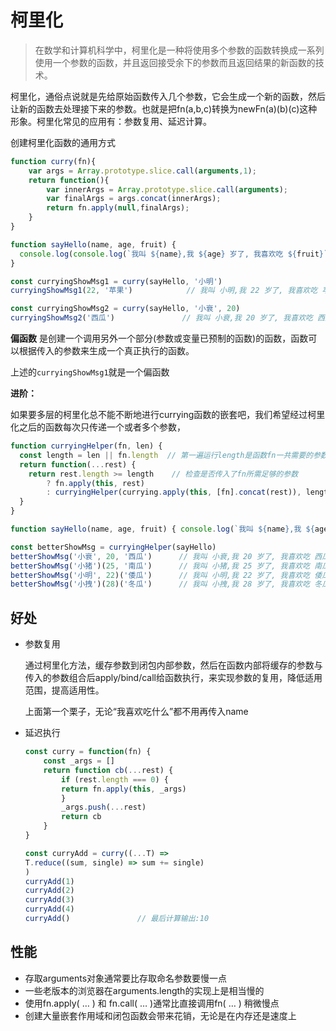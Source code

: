 # 柯里化

> 在数学和计算机科学中，柯里化是一种将使用多个参数的函数转换成一系列使用一个参数的函数，并且返回接受余下的参数而且返回结果的新函数的技术。

柯里化，通俗点说就是先给原始函数传入几个参数，它会生成一个新的函数，然后让新的函数去处理接下来的参数。也就是把fn(a,b,c)转换为newFn(a)(b)(c)这种形象。柯里化常见的应用有：参数复用、延迟计算。

创建柯里化函数的通用方式

```javascript
function curry(fn){
    var args = Array.prototype.slice.call(arguments,1);
    return function(){
        var innerArgs = Array.prototype.slice.call(arguments);
        var finalArgs = args.concat(innerArgs);
        return fn.apply(null,finalArgs);
    }
}

function sayHello(name, age, fruit) {
  console.log(console.log(`我叫 ${name},我 ${age} 岁了, 我喜欢吃 ${fruit}`))
}

const curryingShowMsg1 = curry(sayHello, '小明')
curryingShowMsg1(22, '苹果')            // 我叫 小明,我 22 岁了, 我喜欢吃 苹果

const curryingShowMsg2 = curry(sayHello, '小衰', 20)
curryingShowMsg2('西瓜')               // 我叫 小衰,我 20 岁了, 我喜欢吃 西瓜
```

**偏函数** 是创建一个调用另外一个部分(参数或变量已预制的函数)的函数，函数可以根据传入的参数来生成一个真正执行的函数。

上述的`curryingShowMsg1`就是一个偏函数

**进阶：**

如果要多层的柯里化总不能不断地进行currying函数的嵌套吧，我们希望经过柯里化之后的函数每次只传递一个或者多个参数，

```javascript
function curryingHelper(fn, len) {
  const length = len || fn.length  // 第一遍运行length是函数fn一共需要的参数个数，以后是剩余所需要的参数个数
  return function(...rest) {
    return rest.length >= length    // 检查是否传入了fn所需足够的参数
        ? fn.apply(this, rest)
        : curryingHelper(currying.apply(this, [fn].concat(rest)), length - rest.length)        // 在通用currying函数基础上
  }
}

function sayHello(name, age, fruit) { console.log(`我叫 ${name},我 ${age} 岁了, 我喜欢吃 ${fruit}`) }

const betterShowMsg = curryingHelper(sayHello)
betterShowMsg('小衰', 20, '西瓜')      // 我叫 小衰,我 20 岁了, 我喜欢吃 西瓜
betterShowMsg('小猪')(25, '南瓜')      // 我叫 小猪,我 25 岁了, 我喜欢吃 南瓜
betterShowMsg('小明', 22)('倭瓜')      // 我叫 小明,我 22 岁了, 我喜欢吃 倭瓜
betterShowMsg('小拽')(28)('冬瓜')      // 我叫 小拽,我 28 岁了, 我喜欢吃 冬瓜
```

## 好处

- 参数复用

    通过柯里化方法，缓存参数到闭包内部参数，然后在函数内部将缓存的参数与传入的参数组合后apply/bind/call给函数执行，来实现参数的复用，降低适用范围，提高适用性。

    上面第一个栗子，无论“我喜欢吃什么”都不用再传入name

- 延迟执行

    ```javascript
    const curry = function(fn) {
        const _args = []
        return function cb(...rest) {
            if (rest.length === 0) {
            return fn.apply(this, _args)
            }
            _args.push(...rest)
            return cb
        }
    }

    const curryAdd = curry((...T) =>
    T.reduce((sum, single) => sum += single)
    )
    curryAdd(1)
    curryAdd(2)
    curryAdd(3)
    curryAdd(4)
    curryAdd()               // 最后计算输出:10
    ```

## 性能

- 存取arguments对象通常要比存取命名参数要慢一点
- 一些老版本的浏览器在arguments.length的实现上是相当慢的
- 使用fn.apply( … ) 和 fn.call( … )通常比直接调用fn( … ) 稍微慢点
- 创建大量嵌套作用域和闭包函数会带来花销，无论是在内存还是速度上

